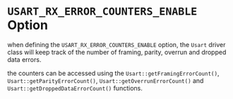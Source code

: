 # `USART_RX_ERROR_COUNTERS_ENABLE` Option

when defining the `USART_RX_ERROR_COUNTERS_ENABLE` option, the `Usart` driver class will keep track of the number of framing, parity, overrun and dropped data errors.

the counters can be accessed using the `Usart::getFramingErrorCount()`, `Usart::getParityErrorCount()`, `Usart::getOverrunErrorCount()` and `Usart::getDroppedDataErrorCount()` functions.
